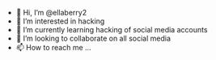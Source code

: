 - 👋 Hi, I’m @ellaberry2
- 👀 I’m interested in hacking
- 🌱 I’m currently learning hacking of social media accounts 
- 💞️ I’m looking to collaborate on all social media
- 📫 How to reach me ...

<!---
ellaberry2/ellaberry2 is a ✨ special ✨ repository because its `README.md` (this file) appears on your GitHub profile.
You can click the Preview link to take a look at your changes.
--->

